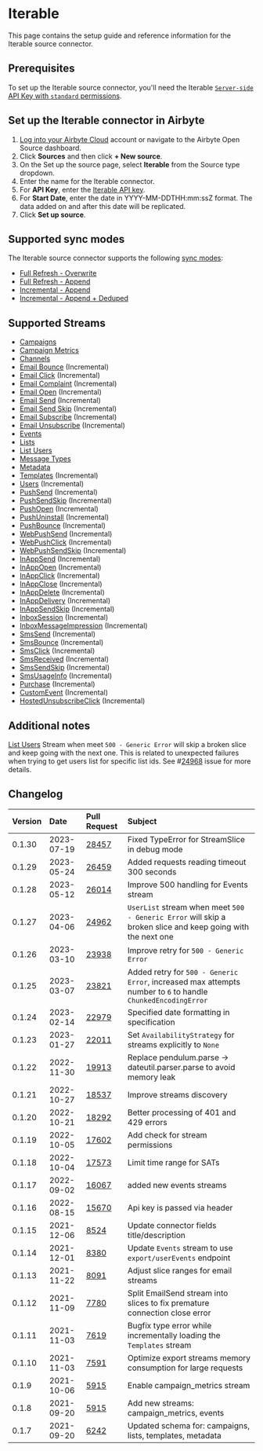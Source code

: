 # Iterable

This page contains the setup guide and reference information for the Iterable source connector.

## Prerequisites

To set up the Iterable source connector, you'll need the Iterable [`Server-side` API Key with `standard` permissions](https://support.iterable.com/hc/en-us/articles/360043464871-API-Keys-).

## Set up the Iterable connector in Airbyte

1. [Log into your Airbyte Cloud](https://cloud.airbyte.com/workspaces) account or navigate to the Airbyte Open Source dashboard.
2. Click **Sources** and then click **+ New source**.
3. On the Set up the source page, select **Iterable** from the Source type dropdown.
4. Enter the name for the Iterable connector.
5. For **API Key**, enter the [Iterable API key](https://support.iterable.com/hc/en-us/articles/360043464871-API-Keys-).
6. For **Start Date**, enter the date in YYYY-MM-DDTHH:mm:ssZ format. The data added on and after this date will be replicated.
7. Click **Set up source**.

## Supported sync modes

The Iterable source connector supports the following [sync modes](https://docs.airbyte.com/cloud/core-concepts#connection-sync-modes):

- [Full Refresh - Overwrite](https://docs.airbyte.com/understanding-airbyte/connections/full-refresh-overwrite/)
- [Full Refresh - Append](https://docs.airbyte.com/understanding-airbyte/connections/full-refresh-append)
- [Incremental - Append](https://docs.airbyte.com/understanding-airbyte/connections/incremental-append)
- [Incremental - Append + Deduped](https://docs.airbyte.com/understanding-airbyte/connections/incremental-apped-deduped)

## Supported Streams

- [Campaigns](https://api.iterable.com/api/docs#campaigns_campaigns)
- [Campaign Metrics](https://api.iterable.com/api/docs#campaigns_metrics)
- [Channels](https://api.iterable.com/api/docs#channels_channels)
- [Email Bounce](https://api.iterable.com/api/docs#export_exportDataJson) \(Incremental\)
- [Email Click](https://api.iterable.com/api/docs#export_exportDataJson) \(Incremental\)
- [Email Complaint](https://api.iterable.com/api/docs#export_exportDataJson) \(Incremental\)
- [Email Open](https://api.iterable.com/api/docs#export_exportDataJson) \(Incremental\)
- [Email Send](https://api.iterable.com/api/docs#export_exportDataJson) \(Incremental\)
- [Email Send Skip](https://api.iterable.com/api/docs#export_exportDataJson) \(Incremental\)
- [Email Subscribe](https://api.iterable.com/api/docs#export_exportDataJson) \(Incremental\)
- [Email Unsubscribe](https://api.iterable.com/api/docs#export_exportDataJson) \(Incremental\)
- [Events](https://api.iterable.com/api/docs#events_User_events)
- [Lists](https://api.iterable.com/api/docs#lists_getLists)
- [List Users](https://api.iterable.com/api/docs#lists_getLists_0)
- [Message Types](https://api.iterable.com/api/docs#messageTypes_messageTypes)
- [Metadata](https://api.iterable.com/api/docs#metadata_list_tables)
- [Templates](https://api.iterable.com/api/docs#templates_getTemplates) \(Incremental\)
- [Users](https://api.iterable.com/api/docs#export_exportDataJson) \(Incremental\)
- [PushSend](https://api.iterable.com/api/docs#export_exportDataJson) \(Incremental\)
- [PushSendSkip](https://api.iterable.com/api/docs#export_exportDataJson) \(Incremental\)
- [PushOpen](https://api.iterable.com/api/docs#export_exportDataJson) \(Incremental\)
- [PushUninstall](https://api.iterable.com/api/docs#export_exportDataJson) \(Incremental\)
- [PushBounce](https://api.iterable.com/api/docs#export_exportDataJson) \(Incremental\)
- [WebPushSend](https://api.iterable.com/api/docs#export_exportDataJson) \(Incremental\)
- [WebPushClick](https://api.iterable.com/api/docs#export_exportDataJson) \(Incremental\)
- [WebPushSendSkip](https://api.iterable.com/api/docs#export_exportDataJson) \(Incremental\)
- [InAppSend](https://api.iterable.com/api/docs#export_exportDataJson) \(Incremental\)
- [InAppOpen](https://api.iterable.com/api/docs#export_exportDataJson) \(Incremental\)
- [InAppClick](https://api.iterable.com/api/docs#export_exportDataJson) \(Incremental\)
- [InAppClose](https://api.iterable.com/api/docs#export_exportDataJson) \(Incremental\)
- [InAppDelete](https://api.iterable.com/api/docs#export_exportDataJson) \(Incremental\)
- [InAppDelivery](https://api.iterable.com/api/docs#export_exportDataJson) \(Incremental\)
- [InAppSendSkip](https://api.iterable.com/api/docs#export_exportDataJson) \(Incremental\)
- [InboxSession](https://api.iterable.com/api/docs#export_exportDataJson) \(Incremental\)
- [InboxMessageImpression](https://api.iterable.com/api/docs#export_exportDataJson) \(Incremental\)
- [SmsSend](https://api.iterable.com/api/docs#export_exportDataJson) \(Incremental\)
- [SmsBounce](https://api.iterable.com/api/docs#export_exportDataJson) \(Incremental\)
- [SmsClick](https://api.iterable.com/api/docs#export_exportDataJson) \(Incremental\)
- [SmsReceived](https://api.iterable.com/api/docs#export_exportDataJson) \(Incremental\)
- [SmsSendSkip](https://api.iterable.com/api/docs#export_exportDataJson) \(Incremental\)
- [SmsUsageInfo](https://api.iterable.com/api/docs#export_exportDataJson) \(Incremental\)
- [Purchase](https://api.iterable.com/api/docs#export_exportDataJson) \(Incremental\)
- [CustomEvent](https://api.iterable.com/api/docs#export_exportDataJson) \(Incremental\)
- [HostedUnsubscribeClick](https://api.iterable.com/api/docs#export_exportDataJson) \(Incremental\)

## Additional notes

[List Users](https://api.iterable.com/api/docs#lists_getLists_0) Stream when meet `500 - Generic Error` will skip a broken slice and keep going with the next one. This is related to unexpected failures when trying to get users list for specific list ids. See #[24968](https://github.com/airbytehq/airbyte/issues/24968) issue for more details.

## Changelog

| Version | Date       | Pull Request                                             | Subject                                                                                                      |
| :------ | :--------- | :------------------------------------------------------- | :----------------------------------------------------------------------------------------------------------- |
| 0.1.30  | 2023-07-19 | [28457](https://github.com/airbytehq/airbyte/pull/28457) | Fixed TypeError for StreamSlice in debug mode                                                                |
| 0.1.29  | 2023-05-24 | [26459](https://github.com/airbytehq/airbyte/pull/26459) | Added requests reading timeout 300 seconds                                                                   |
| 0.1.28  | 2023-05-12 | [26014](https://github.com/airbytehq/airbyte/pull/26014) | Improve 500 handling for Events stream                                                                       |
| 0.1.27  | 2023-04-06 | [24962](https://github.com/airbytehq/airbyte/pull/24962) | `UserList` stream when meet `500 - Generic Error` will skip a broken slice and keep going with the next one  |
| 0.1.26  | 2023-03-10 | [23938](https://github.com/airbytehq/airbyte/pull/23938) | Improve retry for `500 - Generic Error`                                                                      |
| 0.1.25  | 2023-03-07 | [23821](https://github.com/airbytehq/airbyte/pull/23821) | Added retry for `500 - Generic Error`, increased max attempts number to `6` to handle `ChunkedEncodingError` |
| 0.1.24  | 2023-02-14 | [22979](https://github.com/airbytehq/airbyte/pull/22979) | Specified date formatting in specification                                                                   |
| 0.1.23  | 2023-01-27 | [22011](https://github.com/airbytehq/airbyte/pull/22011) | Set `AvailabilityStrategy` for streams explicitly to `None`                                                  |
| 0.1.22  | 2022-11-30 | [19913](https://github.com/airbytehq/airbyte/pull/19913) | Replace pendulum.parse -> dateutil.parser.parse to avoid memory leak                                         |
| 0.1.21  | 2022-10-27 | [18537](https://github.com/airbytehq/airbyte/pull/18537) | Improve streams discovery                                                                                    |
| 0.1.20  | 2022-10-21 | [18292](https://github.com/airbytehq/airbyte/pull/18292) | Better processing of 401 and 429 errors                                                                      |
| 0.1.19  | 2022-10-05 | [17602](https://github.com/airbytehq/airbyte/pull/17602) | Add check for stream permissions                                                                             |
| 0.1.18  | 2022-10-04 | [17573](https://github.com/airbytehq/airbyte/pull/17573) | Limit time range for SATs                                                                                    |
| 0.1.17  | 2022-09-02 | [16067](https://github.com/airbytehq/airbyte/pull/16067) | added new events streams                                                                                     |
| 0.1.16  | 2022-08-15 | [15670](https://github.com/airbytehq/airbyte/pull/15670) | Api key is passed via header                                                                                 |
| 0.1.15  | 2021-12-06 | [8524](https://github.com/airbytehq/airbyte/pull/8524)   | Update connector fields title/description                                                                    |
| 0.1.14  | 2021-12-01 | [8380](https://github.com/airbytehq/airbyte/pull/8380)   | Update `Events` stream to use `export/userEvents` endpoint                                                   |
| 0.1.13  | 2021-11-22 | [8091](https://github.com/airbytehq/airbyte/pull/8091)   | Adjust slice ranges for email streams                                                                        |
| 0.1.12  | 2021-11-09 | [7780](https://github.com/airbytehq/airbyte/pull/7780)   | Split EmailSend stream into slices to fix premature connection close error                                   |
| 0.1.11  | 2021-11-03 | [7619](https://github.com/airbytehq/airbyte/pull/7619)   | Bugfix type error while incrementally loading the `Templates` stream                                         |
| 0.1.10  | 2021-11-03 | [7591](https://github.com/airbytehq/airbyte/pull/7591)   | Optimize export streams memory consumption for large requests                                                |
| 0.1.9   | 2021-10-06 | [5915](https://github.com/airbytehq/airbyte/pull/5915)   | Enable campaign_metrics stream                                                                               |
| 0.1.8   | 2021-09-20 | [5915](https://github.com/airbytehq/airbyte/pull/5915)   | Add new streams: campaign_metrics, events                                                                    |
| 0.1.7   | 2021-09-20 | [6242](https://github.com/airbytehq/airbyte/pull/6242)   | Updated schema for: campaigns, lists, templates, metadata                                                    |
